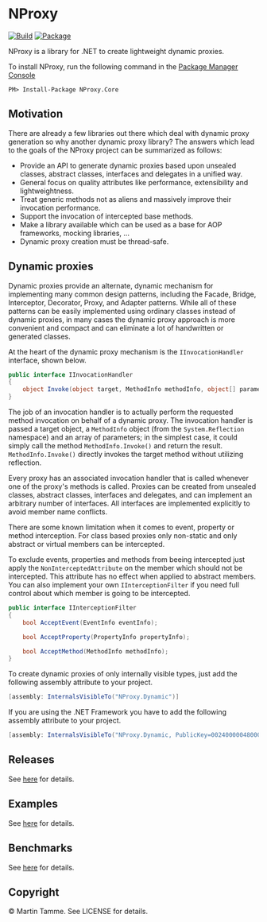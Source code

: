 # NProxy
[![Build](https://github.com/mtamme/NProxy/actions/workflows/build.yml/badge.svg)](https://github.com/mtamme/NProxy/actions/workflows/build.yml)
[![Package](https://img.shields.io/nuget/v/NProxy.Core.svg?label=Package&logo=nuget&style=flat)](https://www.nuget.org/packages/NProxy.Core)

NProxy is a library for .NET to create lightweight dynamic proxies.

To install NProxy, run the following command in the [Package Manager Console](https://docs.nuget.org/consume/package-manager-console)

```
PM> Install-Package NProxy.Core
```

## Motivation

There are already a few libraries out there which deal with dynamic proxy generation so why another dynamic proxy library?
The answers which lead to the goals of the NProxy project can be summarized as follows:

* Provide an API to generate dynamic proxies based upon unsealed classes, abstract classes, interfaces and delegates in a unified way.
* General focus on quality attributes like performance, extensibility and lightweightness.
* Treat generic methods not as aliens and massively improve their invocation performance.
* Support the invocation of intercepted base methods.
* Make a library available which can be used as a base for AOP frameworks, mocking libraries, ...
* Dynamic proxy creation must be thread-safe.

## Dynamic proxies

Dynamic proxies provide an alternate, dynamic mechanism for implementing many common design patterns,
including the Facade, Bridge, Interceptor, Decorator, Proxy, and Adapter patterns. While all of these
patterns can be easily implemented using ordinary classes instead of dynamic proxies, in many cases the
dynamic proxy approach is more convenient and compact and can eliminate a lot of handwritten or generated
classes.

At the heart of the dynamic proxy mechanism is the `IInvocationHandler` interface, shown below.

```csharp
public interface IInvocationHandler
{
    object Invoke(object target, MethodInfo methodInfo, object[] parameters);
}
```

The job of an invocation handler is to actually perform the requested method invocation on behalf of a dynamic
proxy. The invocation handler is passed a target object, a `MethodInfo` object (from the `System.Reflection` namespace)
and an array of parameters; in the simplest case, it could simply call the method `MethodInfo.Invoke()` and return the
result. `MethodInfo.Invoke()` directly invokes the target method without utilizing reflection.

Every proxy has an associated invocation handler that is called whenever one of the proxy's methods is called.
Proxies can be created from unsealed classes, abstract classes, interfaces and delegates, and can implement
an arbitrary number of interfaces. All interfaces are implemented explicitly to avoid member name conflicts.

There are some known limitation when it comes to event, property or method interception. For class based proxies
only non-static and only abstract or virtual members can be intercepted.

To exclude events, properties and methods from beeing intercepted just apply the `NonInterceptedAttribute` on the
member which should not be intercepted. This attribute has no effect when applied to abstract members.
You can also implement your own `IInterceptionFilter` if you need full control about which member is going to be
intercepted.

```csharp
public interface IInterceptionFilter
{
    bool AcceptEvent(EventInfo eventInfo);

    bool AcceptProperty(PropertyInfo propertyInfo);

    bool AcceptMethod(MethodInfo methodInfo);
}
```

To create dynamic proxies of only internally visible types, just add the following assembly attribute to your project.

```csharp
[assembly: InternalsVisibleTo("NProxy.Dynamic")]
```

If you are using the .NET Framework you have to add the following assembly attribute to your project.

```csharp
[assembly: InternalsVisibleTo("NProxy.Dynamic, PublicKey=002400000480000094000000060200000024000052534131000400000100010031d0e185f342141fb582a63c5c3706ee107a49b7c4c988587512e9cf2d02473280bd9d5cf129d118978bb753339b1819c5f836a0940a0c3ec153ccad71b4786a388da0b4b9531b405d57ce00ac02ee019001eb1bcfdaa0afa1d1542adec526e1165ce740dd2d31ad682c4c8d9b305bc64c3ebb029dffa773d1f9e0e9a5847885")]
```

## Releases

See [here](https://github.com/mtamme/NProxy/releases) for details.

## Examples

See [here](https://github.com/mtamme/NProxy/blob/master/Documentation/EXAMPLES.md) for details.

## Benchmarks

See [here](https://github.com/mtamme/NProxy/blob/master/Documentation/BENCHMARKS.md) for details.

## Copyright

© Martin Tamme. See LICENSE for details.
